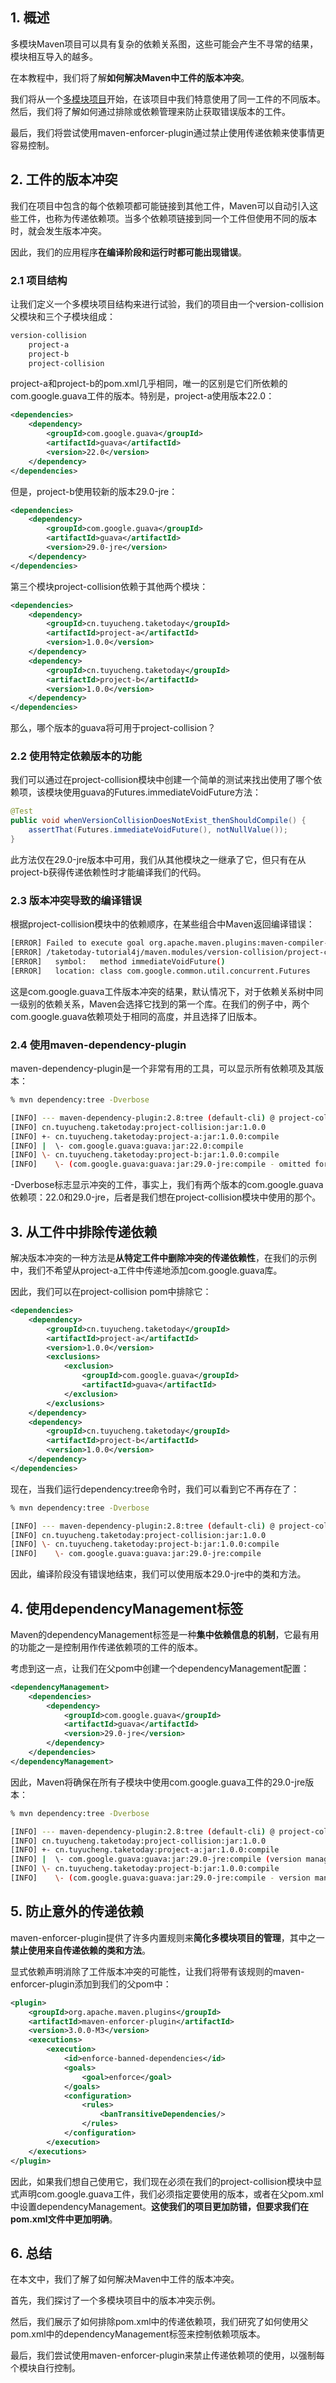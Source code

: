 ## 1. 概述

多模块Maven项目可以具有复杂的依赖关系图，这些可能会产生不寻常的结果，模块相互导入的越多。

在本教程中，我们将了解**如何解决Maven中工件的版本冲突**。

我们将从一个[多模块项目](https://www.baeldung.com/maven-multi-module)开始，在该项目中我们特意使用了同一工件的不同版本。然后，我们将了解如何通过排除或依赖管理来防止获取错误版本的工件。

最后，我们将尝试使用maven-enforcer-plugin通过禁止使用传递依赖来使事情更容易控制。

## 2. 工件的版本冲突

我们在项目中包含的每个依赖项都可能链接到其他工件，Maven可以自动引入这些工件，也称为传递依赖项。当多个依赖项链接到同一个工件但使用不同的版本时，就会发生版本冲突。

因此，我们的应用程序**在编译阶段和运行时都可能出现错误**。

### 2.1 项目结构

让我们定义一个多模块项目结构来进行试验，我们的项目由一个version-collision父模块和三个子模块组成：

```bash
version-collision
    project-a
    project-b
    project-collision
```

project-a和project-b的pom.xml几乎相同，唯一的区别是它们所依赖的com.google.guava工件的版本。特别是，project-a使用版本22.0：

```xml
<dependencies>
    <dependency>
        <groupId>com.google.guava</groupId>
        <artifactId>guava</artifactId>
        <version>22.0</version>
    </dependency>
</dependencies>
```

但是，project-b使用较新的版本29.0-jre：

```xml
<dependencies>
    <dependency>
        <groupId>com.google.guava</groupId>
        <artifactId>guava</artifactId>
        <version>29.0-jre</version>
    </dependency>
</dependencies>
```

第三个模块project-collision依赖于其他两个模块：

```xml
<dependencies>
    <dependency>
        <groupId>cn.tuyucheng.taketoday</groupId>
        <artifactId>project-a</artifactId>
        <version>1.0.0</version>
    </dependency>
    <dependency>
        <groupId>cn.tuyucheng.taketoday</groupId>
        <artifactId>project-b</artifactId>
        <version>1.0.0</version>
    </dependency>
</dependencies>
```

那么，哪个版本的guava将可用于project-collision？

### 2.2 使用特定依赖版本的功能

我们可以通过在project-collision模块中创建一个简单的测试来找出使用了哪个依赖项，该模块使用guava的Futures.immediateVoidFuture方法：

```java
@Test
public void whenVersionCollisionDoesNotExist_thenShouldCompile() {
    assertThat(Futures.immediateVoidFuture(), notNullValue());
}
```

此方法仅在29.0-jre版本中可用，我们从其他模块之一继承了它，但只有在从project-b获得传递依赖性时才能编译我们的代码。

### 2.3 版本冲突导致的编译错误

根据project-collision模块中的依赖顺序，在某些组合中Maven返回编译错误：

```bash
[ERROR] Failed to execute goal org.apache.maven.plugins:maven-compiler-plugin:3.8.1:testCompile (default-testCompile) on project project-collision: Compilation failure
[ERROR] /taketoday-tutorial4j/maven.modules/version-collision/project-collision/src/test/java/cn/tuyucheng/taketoday/version/collision/VersionCollisionUnitTest.java:[12,27] cannot find symbol
[ERROR]   symbol:   method immediateVoidFuture()
[ERROR]   location: class com.google.common.util.concurrent.Futures
```

这是com.google.guava工件版本冲突的结果，默认情况下，对于依赖关系树中同一级别的依赖关系，Maven会选择它找到的第一个库。在我们的例子中，两个com.google.guava依赖项处于相同的高度，并且选择了旧版本。

### 2.4 使用maven-dependency-plugin

maven-dependency-plugin是一个非常有用的工具，可以显示所有依赖项及其版本：

```bash
% mvn dependency:tree -Dverbose

[INFO] --- maven-dependency-plugin:2.8:tree (default-cli) @ project-collision ---
[INFO] cn.tuyucheng.taketoday:project-collision:jar:1.0.0
[INFO] +- cn.tuyucheng.taketoday:project-a:jar:1.0.0:compile
[INFO] |  \- com.google.guava:guava:jar:22.0:compile
[INFO] \- cn.tuyucheng.taketoday:project-b:jar:1.0.0:compile
[INFO]    \- (com.google.guava:guava:jar:29.0-jre:compile - omitted for conflict with 22.0)
```

-Dverbose标志显示冲突的工件，事实上，我们有两个版本的com.google.guava依赖项：22.0和29.0-jre，后者是我们想在project-collision模块中使用的那个。

## 3. 从工件中排除传递依赖

解决版本冲突的一种方法是**从特定工件中删除冲突的传递依赖性**，在我们的示例中，我们不希望从project-a工件中传递地添加com.google.guava库。

因此，我们可以在project-collision pom中排除它：

```xml
<dependencies>
    <dependency>
        <groupId>cn.tuyucheng.taketoday</groupId>
        <artifactId>project-a</artifactId>
        <version>1.0.0</version>
        <exclusions>
            <exclusion>
                <groupId>com.google.guava</groupId>
                <artifactId>guava</artifactId>
            </exclusion>
        </exclusions>
    </dependency>
    <dependency>
        <groupId>cn.tuyucheng.taketoday</groupId>
        <artifactId>project-b</artifactId>
        <version>1.0.0</version>
    </dependency>
</dependencies>
```

现在，当我们运行dependency:tree命令时，我们可以看到它不再存在了：

```bash
% mvn dependency:tree -Dverbose

[INFO] --- maven-dependency-plugin:2.8:tree (default-cli) @ project-collision ---
[INFO] cn.tuyucheng.taketoday:project-collision:jar:1.0.0
[INFO] \- cn.tuyucheng.taketoday:project-b:jar:1.0.0:compile
[INFO]    \- com.google.guava:guava:jar:29.0-jre:compile
```

因此，编译阶段没有错误地结束，我们可以使用版本29.0-jre中的类和方法。

## 4. 使用dependencyManagement标签

Maven的dependencyManagement标签是一种**集中依赖信息的机制**，它最有用的功能之一是控制用作传递依赖项的工件的版本。

考虑到这一点，让我们在父pom中创建一个dependencyManagement配置：

```xml
<dependencyManagement>
    <dependencies>
        <dependency>
            <groupId>com.google.guava</groupId>
            <artifactId>guava</artifactId>
            <version>29.0-jre</version>
        </dependency>
    </dependencies>
</dependencyManagement>
```

因此，Maven将确保在所有子模块中使用com.google.guava工件的29.0-jre版本：

```bash
% mvn dependency:tree -Dverbose

[INFO] --- maven-dependency-plugin:2.8:tree (default-cli) @ project-collision ---
[INFO] cn.tuyucheng.taketoday:project-collision:jar:1.0.0
[INFO] +- cn.tuyucheng.taketoday:project-a:jar:1.0.0:compile
[INFO] |  \- com.google.guava:guava:jar:29.0-jre:compile (version managed from 22.0)
[INFO] \- cn.tuyucheng.taketoday:project-b:jar:1.0.0:compile
[INFO]    \- (com.google.guava:guava:jar:29.0-jre:compile - version managed from 22.0; omitted for duplicate)
```

## 5. 防止意外的传递依赖

maven-enforcer-plugin提供了许多内置规则来**简化多模块项目的管理**，其中之一**禁止使用来自传递依赖的类和方法**。

显式依赖声明消除了工件版本冲突的可能性，让我们将带有该规则的maven-enforcer-plugin添加到我们的父pom中：

```xml
<plugin>
    <groupId>org.apache.maven.plugins</groupId>
    <artifactId>maven-enforcer-plugin</artifactId>
    <version>3.0.0-M3</version>
    <executions>
        <execution>
            <id>enforce-banned-dependencies</id>
            <goals>
                <goal>enforce</goal>
            </goals>
            <configuration>
                <rules>
                    <banTransitiveDependencies/>
                </rules>
            </configuration>
        </execution>
    </executions>
</plugin>
```

因此，如果我们想自己使用它，我们现在必须在我们的project-collision模块中显式声明com.google.guava工件，我们必须指定要使用的版本，或者在父pom.xml中设置dependencyManagement。**这使我们的项目更加防错，但要求我们在pom.xml文件中更加明确**。

## 6. 总结

在本文中，我们了解了如何解决Maven中工件的版本冲突。

首先，我们探讨了一个多模块项目中的版本冲突示例。

然后，我们展示了如何排除pom.xml中的传递依赖项，我们研究了如何使用父pom.xml中的dependencyManagement标签来控制依赖项版本。

最后，我们尝试使用maven-enforcer-plugin来禁止传递依赖项的使用，以强制每个模块自行控制。